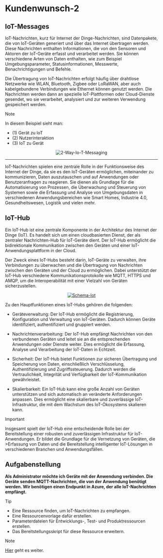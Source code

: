 # Kundenwunsch-2
## IoT-Messages

IoT-Nachrichten, kurz für Internet der Dinge-Nachrichten, sind Datenpakete, die von IoT-Geräten generiert und über das Internet übertragen werden. Diese Nachrichten enthalten Informationen, die von den Sensoren und Aktoren der IoT-Geräte erfasst und verarbeitet werden. Sie können verschiedene Arten von Daten enthalten, wie zum Beispiel Umgebungsparameter, Statusinformationen, Messwerte, Benachrichtigungen und Befehle.

Die Übertragung von IoT-Nachrichten erfolgt häufig über drahtlose Netzwerke wie WLAN, Bluetooth, Zigbee oder LoRaWAN, aber auch kabelgebundene Verbindungen wie Ethernet können genutzt werden. Die Nachrichten werden dann an spezielle IoT-Plattformen oder Cloud-Dienste gesendet, wo sie verarbeitet, analysiert und zur weiteren Verwendung gespeichert werden.

>[!NOTE]
> In diesem Beispiel sieht man:
> - (1) Gerät zu IoT
> - (2) Nutzerinteraktion
> - (3) IoT zu Gerät
> <p align="center">
>  <href="https://imgbb.com/"><img src="https://i.ibb.co/Pm0sNDT/2-Way-Io-T-Messaging.jpg" alt="2-Way-Io-T-Messaging" border="0">
> </p>
***
IoT-Nachrichten spielen eine zentrale Rolle in der Funktionsweise des Internet der Dinge, da sie es den IoT-Geräten ermöglichen, miteinander zu kommunizieren, Daten auszutauschen und auf Anwendungen oder Benutzeranfragen zu reagieren. Sie dienen als Grundlage für die Automatisierung von Prozessen, die Überwachung und Steuerung von Systemen sowie die Erfassung und Analyse von Umgebungsdaten in verschiedenen Anwendungsbereichen wie Smart Homes, Industrie 4.0, Gesundheitswesen, Logistik und vielen mehr.

## IoT-Hub

Ein IoT-Hub ist eine zentrale Komponente in der Architektur des Internet der Dinge (IoT). Es handelt sich um einen cloudbasierten Dienst, der als zentraler Nachrichten-Hub für IoT-Geräte dient. Der IoT-Hub ermöglicht die bidirektionale Kommunikation zwischen den Geräten und einer IoT-Anwendungsplattform in der Cloud.

Der Zweck eines IoT-Hubs besteht darin, IoT-Geräte zu verwalten, ihre Verbindungen zu überwachen und die Übertragung von Nachrichten zwischen den Geräten und der Cloud zu ermöglichen. Dabei unterstützt der IoT-Hub verschiedene Kommunikationsprotokolle wie MQTT, HTTPS und AMQP, um die Interoperabilität mit einer Vielzahl von Geräten sicherzustellen.

<p align="center">
 <a href="https://ibb.co/LpkjNbt"><img src="https://i.ibb.co/SvsYfWn/Schema-Iot.png" alt="Schema-Iot" border="0"></a>
</p>
   
Zu den Hauptfunktionen eines IoT-Hubs gehören die folgenden:

- Geräteverwaltung: Der IoT-Hub ermöglicht die Registrierung, Konfiguration und Verwaltung von IoT-Geräten. Dadurch können Geräte identifiziert, authentifiziert und gruppiert werden.

- Nachrichtenverarbeitung: Der IoT-Hub empfängt Nachrichten von den verbundenen Geräten und leitet sie an die entsprechenden Anwendungen oder Dienste weiter. Dies ermöglicht die Erfassung, Analyse und Verarbeitung der IoT-Daten in Echtzeit.

- Sicherheit: Der IoT-Hub bietet Funktionen zur sicheren Übertragung und Speicherung von Daten, einschließlich Verschlüsselung, Authentifizierung und Zugriffssteuerung. Dadurch werden die Vertraulichkeit, Integrität und Verfügbarkeit der IoT-Kommunikation gewährleistet.

- Skalierbarkeit: Ein IoT-Hub kann eine große Anzahl von Geräten unterstützen und sich automatisch an veränderte Anforderungen anpassen. Dies ermöglicht eine skalierbare und zuverlässige IoT-Infrastruktur, die mit dem Wachstum des IoT-Ökosystems skalieren kann.

>[!IMPORTANT]
>Insgesamt spielt der IoT-Hub eine entscheidende Rolle bei der Bereitstellung einer robusten und zuverlässigen Infrastruktur für IoT-Anwendungen. Er bildet die Grundlage für die Vernetzung von Geräten, die >Erfassung von Daten und die Bereitstellung intelligenter IoT-Lösungen in verschiedenen Branchen und Anwendungsfällen.

## Aufgabenstellung
**Als Administrator möchte ich Geräte mit der Anwendung verbinden. Die Geräte senden MQTT-Nachrichten, die von der Anwendung benötigt werden. Wir benötigen einen Endpunkt in Azure, der alle IoT-Nachrichten empfängt.**

>[!TIP]
> - Eine Ressource finden, um IoT-Nachrichten zu empfangen.
> - Eine Ressourcenvorlage dafür erstellen.
> - Parameterdateien für Entwicklungs-, Test- und Produktressourcen erstellen.
> - Das Bereitstellungsskript für diese Ressource erweitern.

>[!NOTE]
> [Hier](https://github.com/Niklas574/DevOps/tree/master/Userstorys/Userstory3/README.md) geht es weiter.
